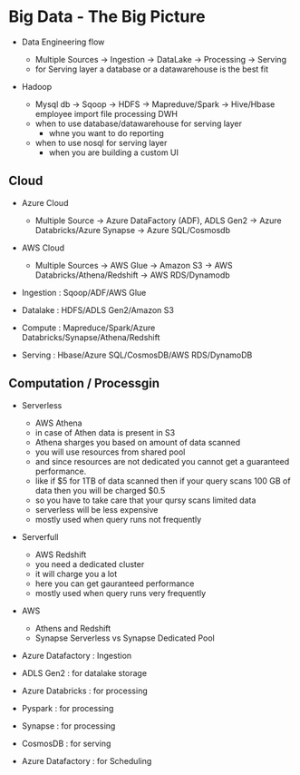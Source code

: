 # Big Data - The Big Picture

- Data Engineering flow
    - Multiple Sources -> Ingestion -> DataLake -> Processing -> Serving
    - for Serving layer a database or a datawarehouse is the best fit

- Hadoop
    - Mysql db -> Sqoop -> HDFS -> Mapreduve/Spark -> Hive/Hbase
      employee    import   file    processing         DWH
    - when to use database/datawarehouse for serving layer 
        - whne you want to do reporting
    - when to use nosql for serving layer 
        - when you are building a custom UI

## Cloud
- Azure Cloud
    - Multiple Source -> Azure DataFactory (ADF), ADLS Gen2 -> Azure Databricks/Azure Synapse -> Azure SQL/Cosmosdb

- AWS Cloud
    - Multiple Sources -> AWS Glue -> Amazon S3 -> AWS Databricks/Athena/Redshift -> AWS RDS/Dynamodb

    
- Ingestion : Sqoop/ADF/AWS Glue
- Datalake : HDFS/ADLS Gen2/Amazon S3
- Compute : Mapreduce/Spark/Azure Databricks/Synapse/Athena/Redshift
- Serving : Hbase/Azure SQL/CosmosDB/AWS RDS/DynamoDB

## Computation / Processgin
- Serverless
    - AWS Athena
    - in case of Athen data is present in S3
    - Athena sharges you based on amount of data scanned
    - you will use resources from shared pool
    - and since resources are not dedicated you cannot get a guaranteed performance.
    - like if $5 for 1TB of data scanned then if your query scans 100 GB of data then you will be charged $0.5
    - so you have to take care that your qursy scans limited data
    - serverless will be less expensive
    - mostly used when query runs not frequently

- Serverfull
     - AWS Redshift
     - you need a dedicated cluster
     - it will charge you a lot
     - here you can get gauranteed performance
     - mostly used when query runs very frequently

- AWS
    - Athens and Redshift
    - Synapse Serverless vs Synapse Dedicated Pool

- Azure Datafactory : Ingestion
- ADLS Gen2 : for datalake storage
- Azure Databricks : for processing
- Pyspark : for processing
- Synapse : for processing
- CosmosDB : for serving
- Azure Datafactory : for Scheduling

